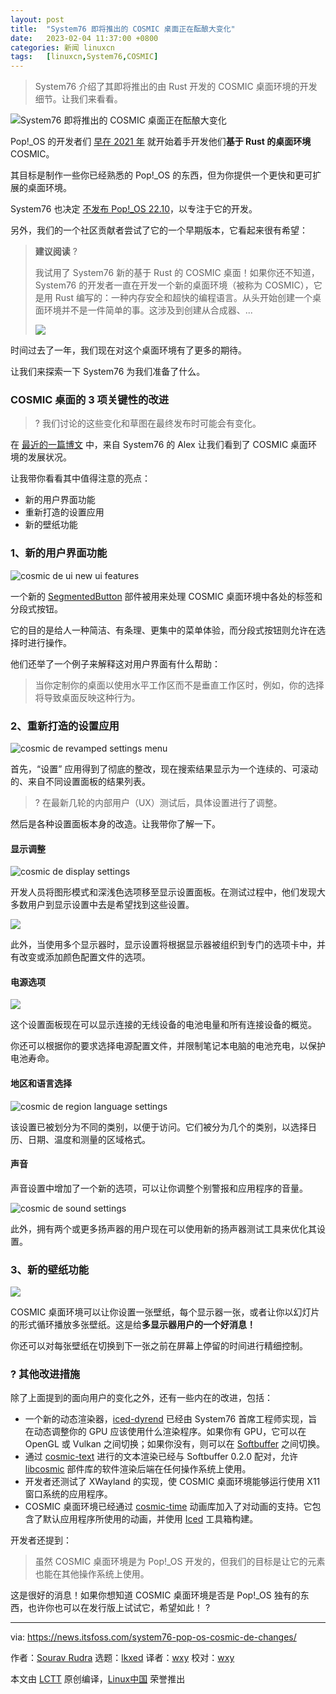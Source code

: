 ```yaml
---
layout: post
title:	"System76 即将推出的 COSMIC 桌面正在酝酿大变化"
date:	2023-02-04 11:37:00 +0800 
categories:	新闻 linuxcn 
tags:	[linuxcn,System76,COSMIC]
---
```




> 
> System76 介绍了其即将推出的由 Rust 开发的 COSMIC 桌面环境的开发细节。让我们来看看。
> 
> 
> 


![System76 即将推出的 COSMIC 桌面正在酝酿大变化](/Asserts/Images/album/202302/04/113727eduxuyrxzx6q8vsv.png)


Pop!\_OS 的开发者们 [早在 2021 年](https://news.itsfoss.com/pop-os-cosmic-rust/) 就开始着手开发他们**基于 Rust 的桌面环境** COSMIC。


其目标是制作一些你已经熟悉的 Pop!\_OS 的东西，但为你提供一个更快和更可扩展的桌面环境。


System76 也决定 [不发布 Pop!\_OS 22.10](https://news.itsfoss.com/no-pop-os-21-10/)，以专注于它的开发。


另外，我们的一个社区贡献者尝试了它的一个早期版本，它看起来很有希望：



> 
> **建议阅读** ?
> 
> 
> 我试用了 System76 新的基于 Rust 的 COSMIC 桌面！如果你还不知道，System76 的开发者一直在开发一个新的桌面环境（被称为 COSMIC），它是用 Rust 编写的：一种内存安全和超快的编程语言。从头开始创建一个桌面环境并不是一件简单的事。这涉及到创建从合成器、...
> 
> 
> ![](/Asserts/Images/album/202302/04/113728z472xnyglnvu2agm.png)
> 
> 
> 


时间过去了一年，我们现在对这个桌面环境有了更多的期待。


让我们来探索一下 System76 为我们准备了什么。


### COSMIC 桌面的 3 项关键性的改进



> 
> ? 我们讨论的这些变化和草图在最终发布时可能会有变化。
> 
> 
> 


在 [最近的一篇博文](https://blog.system76.com/post/more-on-cosmic-de-to-kick-off-2023) 中，来自 System76 的 Alex 让我们看到了 COSMIC 桌面环境的发展状况。


让我带你看看其中值得注意的亮点：


* 新的用户界面功能
* 重新打造的设置应用
* 新的壁纸功能


### 1、新的用户界面功能


![cosmic de ui new ui features](/Asserts/Images/album/202302/04/113729y40h4yihy9yrhxhy.jpg)


一个新的 [SegmentedButton](https://github.com/pop-os/libcosmic/pull/56) 部件被用来处理 COSMIC 桌面环境中各处的标签和分段式按钮。


它的目的是给人一种简洁、有条理、更集中的菜单体验，而分段式按钮则允许在选择时进行操作。


他们还举了一个例子来解释这对用户界面有什么帮助：



> 
> 当你定制你的桌面以使用水平工作区而不是垂直工作区时，例如，你的选择将导致桌面反映这种行为。
> 
> 
> 


### 2、重新打造的设置应用


![cosmic de revamped settings menu](/Asserts/Images/album/202302/04/113729oarj5gjrq5z4rfr5.jpg)


首先，“设置” 应用得到了彻底的整改，现在搜索结果显示为一个连续的、可滚动的、来自不同设置面板的结果列表。



> 
> ?️ 在最新几轮的内部用户（UX）测试后，具体设置进行了调整。
> 
> 
> 


然后是各种设置面板本身的改造。让我带你了解一下。


#### 显示调整


![cosmic de display settings](/Asserts/Images/album/202302/04/113730vor8e8ryrre3d61e.png)


开发人员将图形模式和深浅色选项移至显示设置面板。在测试过程中，他们发现大多数用户到显示设置中去是希望找到这些设置。


![](/Asserts/Images/album/202302/04/113835u8bggvygmn85fyae.jpg)


此外，当使用多个显示器时，显示设置将根据显示器被组织到专门的选项卡中，并有改变或添加颜色配置文件的选项。


#### 电源选项


![](/Asserts/Images/album/202302/04/113731jyvovigg0lg0lgdv.png)


这个设置面板现在可以显示连接的无线设备的电池电量和所有连接设备的概览。


你还可以根据你的要求选择电源配置文件，并限制笔记本电脑的电池充电，以保护电池寿命。


#### 地区和语言选择


![cosmic de region language settings](/Asserts/Images/album/202302/04/113731d09jxhwzrzji92kv.png)


该设置已被划分为不同的类别，以便于访问。它们被分为几个的类别，以选择日历、日期、温度和测量的区域格式。


#### 声音


声音设置中增加了一个新的选项，可以让你调整个别警报和应用程序的音量。


![cosmic de sound settings](/Asserts/Images/album/202302/04/113732kaq3eybllsu3lk33.png)


此外，拥有两个或更多扬声器的用户现在可以使用新的扬声器测试工具来优化其设置。


### 3、新的壁纸功能


![](/Asserts/Images/album/202302/04/113733yvc1klbkympst01t.png)


COSMIC 桌面环境可以让你设置一张壁纸，每个显示器一张，或者让你以幻灯片的形式循环播放多张壁纸。这是给**多显示器用户的一个好消息！**


你还可以对每张壁纸在切换到下一张之前在屏幕上停留的时间进行精细控制。


### ?️ 其他改进措施


除了上面提到的面向用户的变化之外，还有一些内在的改进，包括：


* 一个新的动态渲染器，[iced-dyrend](https://github.com/pop-os/iced/commit/f1310e47617c3046a3cd98e20e373247f19327af) 已经由 System76 首席工程师实现，旨在动态调整你的 GPU 应该使用什么渲染程序。如果你有 GPU，它可以在 OpenGL 或 Vulkan 之间切换；如果你没有，则可以在 [Softbuffer](https://github.com/rust-windowing/softbuffer/) 之间切换。
* 通过 [cosmic-text](https://github.com/pop-os/cosmic-text) 进行的文本渲染已经与 Softbuffer 0.2.0 配对，允许 [libcosmic](https://github.com/pop-os/libcosmic) 部件库的软件渲染后端在任何操作系统上使用。
* 开发者还测试了 XWayland 的实现，使 COSMIC 桌面环境能够运行使用 X11 窗口系统的应用程序。
* COSMIC 桌面环境已经通过 [cosmic-time](https://github.com/pop-os/cosmic-time) 动画库加入了对动画的支持。它包含了默认应用程序所使用的动画，并使用 [Iced](https://github.com/iced-rs/iced) 工具箱构建。


开发者还提到：



> 
> 虽然 COSMIC 桌面环境是为 Pop!\_OS 开发的，但我们的目标是让它的元素也能在其他操作系统上使用。
> 
> 
> 


这是很好的消息！如果你想知道 COSMIC 桌面环境是否是 Pop!\_OS 独有的东西，也许你也可以在发行版上试试它，希望如此！ ?




---


via: <https://news.itsfoss.com/system76-pop-os-cosmic-de-changes/>


作者：[Sourav Rudra](https://news.itsfoss.com/author/sourav/) 选题：[lkxed](https://github.com/lkxed) 译者：[wxy](https://github.com/wxy) 校对：[wxy](https://github.com/wxy)


本文由 [LCTT](https://github.com/LCTT/TranslateProject) 原创编译，[Linux中国](https://linux.cn/) 荣誉推出
